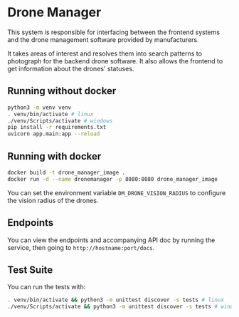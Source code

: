 # Drone Manager

This system is responsible for interfacing between the frontend systems and the drone management software provided by manufacturers.

It takes areas of interest and resolves them into search patterns to photograph for the backend drone software.
It also allows the frontend to get information about the drones' statuses.

## Running without docker

```bash
python3 -m venv venv
. venv/bin/activate # linux
./venv/Scripts/activate # windows
pip install -r requirements.txt
uvicorn app.main:app --reload
```

## Running with docker

```bash
docker build -t drone_manager_image .
docker run -d --name dronemanager -p 8080:8080 drone_manager_image
```

You can set the environment variable `DM_DRONE_VISION_RADIUS` to configure the vision radius of the drones.

## Endpoints

You can view the endpoints and accompanying API doc by running the service, then going to `http://hostname:port/docs`.

## Test Suite

You can run the tests with:

```bash
. venv/bin/activate && python3 -m unittest discover -s tests # linux
./venv/Scripts/activate && python3 -m unittest discover -s tests # windows
```
